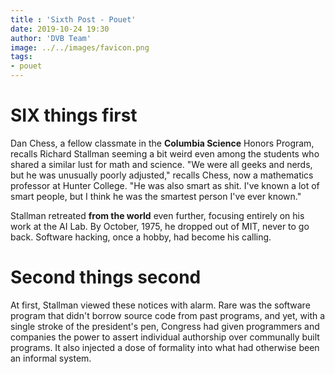 ```yaml
---
title : 'Sixth Post - Pouet'
date: 2019-10-24 19:30
author: 'DVB Team'
image: ../../images/favicon.png
tags:
- pouet
---
```


# SIX things first
Dan Chess, a fellow classmate in the __Columbia Science__ Honors Program, recalls Richard Stallman seeming a bit weird even among the students who shared a similar lust for math and science. "We were all geeks and nerds, but he was unusually poorly adjusted," recalls Chess, now a mathematics professor at Hunter College. "He was also smart as shit. I've known a lot of smart people, but I think he was the smartest person I've ever known."

Stallman retreated **from the world** even further, focusing entirely on his work at the AI Lab. By October, 1975, he dropped out of MIT, never to go back. Software hacking, once a hobby, had become his calling.

# Second things second
At first, Stallman viewed these notices with alarm. Rare was the software program that didn't borrow source code from past programs, and yet, with a single stroke of the president's pen, Congress had given programmers and companies the power to assert individual authorship over communally built programs. It also injected a dose of formality into what had otherwise been an informal system.